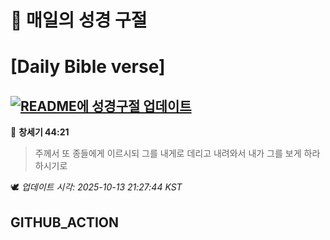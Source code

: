 # 🙏 매일의 성경 구절
# [Daily Bible verse]
## [![README에 성경구절 업데이트](https://github.com/DONGSUKA/first_test/actions/workflows/update-readme-bible.yml/badge.svg)](https://github.com/DONGSUKA/first_test/actions/workflows/update-readme-bible.yml)
<!-- START_BIBLE_VERSE -->
📖 **창세기 44:21**
> 주께서 또 종들에게 이르시되 그를 내게로 데리고 내려와서 내가 그를 보게 하라 하시기로

🕊️ _업데이트 시각: 2025-10-13 21:27:44 KST_
  <!-- END_BIBLE_VERSE -->
## GITHUB_ACTION
